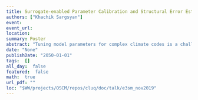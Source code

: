 ```yaml
---
title: Surrogate-enabled Parameter Calibration and Structural Error Estimation in Land Models
authors: ["Khachik Sargsyan"]
event: 
event_url: 
location: 
summary: Poster
abstract: "Tuning model parameters for complex climate codes is a challenging task due to the expense of a single simulation and a large number of uncertain input parameters. Bayesian calibration typically requires infeasibly many model evaluations on-the-fly. To accelerate Bayesian inference, we rely on polynomial chaos (PC) surrogates that approximate model input-output maps efficiently. Furthermore, the calibration procedure is enhanced to incorporate model structural errors, often the dominant component of predictive uncertainty. Namely, we develop a general framework for a probabilistic representation of the structural error inside the model, followed by a simultaneous calibration of physical inputs and parameters representing the structural error. The resulting embedded model-error strategy conserves physical constraints, allows meaningful predictions of a full set of output quantities of interest (QoIs), disambiguates model error from data noise, and leads to predictions with attributable uncertainties. The developed workflow is implemented in UQ Toolkit (www.sandia.gov/uqtoolkit). Surrogate-enabled sensitivity analysis and parameter inference are demonstrated for ELM FATES given observations, as well as for a simplified land model within the OSCM SciDAC project.<br>"
date: "None"
publishDate: "2050-01-01"
tags:  []
all_day:  false
featured:  false
math:  true
url_pdf: ""
loc: "$WW/projects/OSCM/repos/cluq/doc/talk/e3sm_nov2019"
---
```

